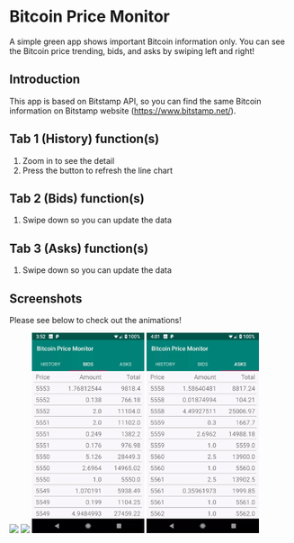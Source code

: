 Bitcoin Price Monitor
=============================

A simple green app shows important Bitcoin information only. You can see the Bitcoin price trending, bids, and asks by swiping left and right!

Introduction
------------

This app is based on Bitstamp API, so you can find the same Bitcoin information on Bitstamp website (https://www.bitstamp.net/).

Tab 1 (History) function(s)
---------------

1. Zoom in to see the detail
2. Press the button to refresh the line chart

Tab 2 (Bids) function(s)
---------------

1. Swipe down so you can update the data

Tab 3 (Asks) function(s)
---------------

1. Swipe down so you can update the data

Screenshots
---------------

Please see below to check out the animations!

<p float="left">
  <img src="/sample/swipe.gif?raw=true" width="200px">
  <img src="/sample/history.gif?raw=true" width="200px">
  <img src="/sample/bids.gif?raw=true" width="200px">
  <img src="/sample/asks.gif?raw=true" width="200px">
</p>

